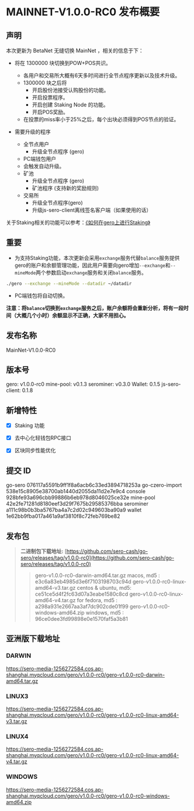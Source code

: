 # MAINNET-V1.0.0-RC0 发布概要

## 声明

本次更新为 BetaNet 无缝切换 MainNet ，相关的信息于下：

* 将在 1300000 块切换到POW+POS共识。
  * 各用户和交易所大概有6天多时间进行全节点程序更新以及技术升级。
  * 1300000 块之后将
    * 开启股份池接受认购股份的功能。
    * 开启投票程序。
    * 开启创建 Staking Node 的功能。
    * 开启POS奖励。
  * 在投票的miss率小于25%之后，每个出块必须得到POS节点的验证。

* 需要升级的程序
  * 全节点用户
    * 升级全节点程序 (gero)
  *  PC端钱包用户
    * 会触发自动升级。
  * 矿池
    * 升级全节点程序 (gero)
    * 矿池程序 (支持新的奖励规则)
  * 交易所
    * 升级全节点程序(gero)
    * 升级js-sero-client离线签名客户端（如果使用的话）

关于Staking相关的功能可以参考：[《如何在gero上进行Staking》](?file=Tutorial/how-to-staking-using-gero)



## 重要

* 为支持Staking功能，本次更新会采用`exchange`服务代替`balance`服务提供gero的账户和余额管理功能，因此用户需要向gero增加`--exchange`和`--mineMode`两个参数启动`exchange`服务和关闭`balance`服务。

```sh
./gero --exchange --mineMode --datadir ~/datadir
```

* PC端钱包将自动切换。

**注意：将`balance`切换到`exchange`服务之后，账户余额将会重新分析，将有一段时间（大概几个小时）余额显示不正确，大家不用担心。**





## 发布名称

MainNet-V1.0.0-RC0



## 版本号

gero: v1.0.0-rc0
mine-pool: v0.1.3
serominer: v0.3.0
Wallet: 0.1.5
js-sero-client: 0.1.8





## 新增特性

- [x] Staking 功能
- [x] 去中心化轻钱包RPC接口
- [x] 区块同步性能优化



## 提交 ID

go-sero                   076117a5591b9ff1f8a6acb6c33ed3894718253a
go-czero-import   538e15c8905e38700ab1440d2055da11d2e7e9c4
console                  928bfe93a696cbb99886b6eb978d8046025ce32e
mine-pool             42e2fe71281d8180eef3d29f7675b29585376bba
serominer             a111c98b0b3ba5767ba4a7c2d02c949603ba90a9
wallet                     1e62bb9fba017a461a9af3810f8c72feb769be82



## 发布包

> **二进制包下载地址:**
> [https://github.com/sero-cash/go-sero/releases/tag/v1.0.0-rc0](https://github.com/sero-cash/go-sero/releases/tag/v1.0.0-rc0)
>
> > gero-v1.0.0-rc0-darwin-amd64.tar.gz  macos,  md5 : e3c6a83eb4985d3e6f7103198703c94d
> > gero-v1.0.0-rc0-linux-amd64-v3.tar.gz  centos & ubuntu, md5: ce51ce5d4f2fc63d07a3eabe1580c8cd
> > gero-v1.0.0-rc0-linux-amd64-v4.tar.gz  for fedora, md5 : a298a931e2667aa3af7dc902cde01f99
> > gero-v1.0.0-rc0-windows-amd64.zip  windows, md5 : 96ce0dee3fd99898e0e1570faf5a3b81



## 亚洲版下载地址



### DARWIN

<https://sero-media-1256272584.cos.ap-shanghai.myqcloud.com/gero/v1.0.0-rc0/gero-v1.0.0-rc0-darwin-amd64.tar.gz>

### LINUX3

<https://sero-media-1256272584.cos.ap-shanghai.myqcloud.com/gero/v1.0.0-rc0/gero-v1.0.0-rc0-linux-amd64-v3.tar.gz>

### LINUX4

<https://sero-media-1256272584.cos.ap-shanghai.myqcloud.com/gero/v1.0.0-rc0/gero-v1.0.0-rc0-linux-amd64-v4.tar.gz>

### WINDOWS

<https://sero-media-1256272584.cos.ap-shanghai.myqcloud.com/gero/v1.0.0-rc0/gero-v1.0.0-rc0-windows-amd64.zip>
